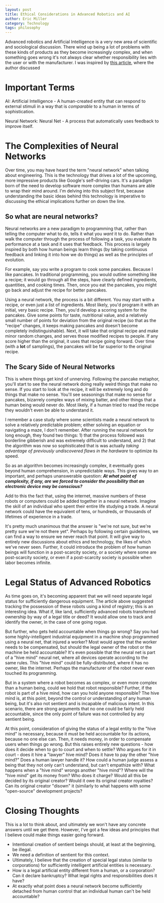 ```yaml
---
layout: post
title: Ethical Considerations in Advanced Robotics and AI
author: Eric Miller
category: Technology
tags: philosophy
---
```


Advanced robotics and Artificial Intelligence is a very new area of scientific and sociological discussion. There wind up being a lot of problems with these kinds of products as they become increasingly complex, and when something goes wrong it's not always clear whether responsibility lies with the user or with the manufacturer. I was inspired by [this article](http://www.theverge.com/2017/1/19/14322334/robot-electronic-persons-eu-report-liability-civil-suits), where the author discussed

# Important Terms
AI: Artificial Intelligence - A human-created entity that can respond to external stimuli in a way that is *comparable* to a human in terms of sophistication.

Neural Network: Neural Net - A process that automatically uses feedback to improve itself.

# The Complexities of Neural Networks
Over time, you may have heard the term "neural network" when talking about engineering. This is the technology that drives a lot of the upcoming, more impressive products like Google's self-driving cars. It's a paradigm born of the need to develop software more complex than humans are able to wrap their mind around. I'm delving into this subject first, because understanding the basic ideas behind this technology is imperative to discussing the ethical implications further on down the line.

## So what are neural networks?
Neural networks are a new paradigm to programming that, rather than telling the computer what to do, tells it what you *want* it to do. Rather than walk the computer through the process of following a task, you evaluate its performance at a task and it uses that feedback. This process is largely inspired by both how human beings learn things (by taking continuous feedback and linking it into how we do things) as well as the principles of evolution.

For example, say you write a program to cook some pancakes. Because I like pancakes. In traditional programming, you would outline something like a recipe; it would go through all the steps, have clearly defined ingredients, quantities,  and cooking times. Then, once you eat the pancakes, you might go back and adjust the recipe for better pancakes.

Using a neural network, the process is a bit different. You may start with a recipe, or even just a list of ingredients. Most likely, you'd program it with an initial, very basic recipe. Then, you'd develop a scoring system for the pancakes. Give some points for taste, nutritional value, and a relatively small number of points for deviation from the original recipe (so that as the "recipe" changes, it keeps making pancakes and doesn't become completely indistinguishable). Next, it will take that original recipe and make minor random changes, and serves those modified recipes to people. If any score higher than the original, it uses that recipe going forward. Over time (with a **lot** of samplings), the pancakes will be far superior to the original recipe.

## The Scary Side of Neural Networks
This is where things get kind of unnerving. Following the pancake metaphor, you'll start to see the neural network doing really weird things that make no sense. If you start to look at the recipe, it will be extremely long and do things that make no sense. You'll see seasonings that make no sense for pancakes, bizarrely complex ways of mixing batter, and other things that a human being would never do. Most likely, if a human tried to read the recipe they wouldn't even be able to understand it. 

I remember a case study where some scientists made a neural network to solve a relatively predictable problem; either solving an equation or navigating a maze, I don't remember. After running the neural network for long enough, they found two things: 1) that the process followed was borderline gibberish and was extremely difficult to understand, and 2) that the algorithm was now so sophisticated that is was actually *taking advantage of previously undiscovered flaws in the hardware* to optimize its speed.

So as an algorithm becomes increasingly complex, it eventually goes beyond human comprehension, in unpredictable ways. This gives way to an important, and perhaps unanswerable question: ***At what point of complexity, if any, are we forced to consider the possibility that an electronic device may be conscious?***

Add to this the fact that, using the internet, massive numbers of these robots or computers could be added together in a neural network. Imagine the skill of an individual who spent their entire life studying a trade. A neural network could have the equivalent of tens, or hundreds, or thousands of lifetimes of experience in a trade.

It's pretty much unanimous that the answer is "we're not sure, but we're pretty sure we're not there yet". Perhaps by following certain guidelines, we can find a way to ensure we never reach that point. It will give way to entirely new discussions about ethics and technology, the likes of which we've never seen. Further, it could introduce the problem of how human beings will function in a post-scarcity society, or a society where some are post-scarcity society, or even if a post-scarcity society is possible when labor becomes infinite.

# Legal Status of Advanced Robotics
As time goes on, it's becoming apparent that we will need separate legal status for sufficiently dangerous equipment. The article above suggested tracking the possession of these robots using a kind of registry; this is an interesting idea. What if, like land, sufficiently advanced robots transferred ownership by way of a legal title or deed? It would allow one to track and identify the owner, in the case of one going rogue.

But further, who gets held accountable when things go wrong? Say you had some highly-intelligent industrial equipment in a machine shop programmed using a neural net, that injured a worker?  Most would agree that the worker needs to be compensated, but should the legal owner of the robot or the machine be held accountable? It's even possible that the neural net is part of a "hive mind" neural net, where all devices operate according to the same rules. This "hive mind" could be fully-distributed, where it has no owner, like the internet. Perhaps the manufacturer of the robot never even touched its programming.

But in a system where a robot becomes as complex, or even more complex than a human being, could we hold that robot responsible? Further, if the robot is part of a hive mind, how can you hold anyone responsible? The hive mind is, at this point, beyond the control or understanding of any human being, but it's also not sentient and is incapable of malicious intent. In this scenario, there are strong arguments that no one could be fairly held accountable, since the only point of failure was not controlled by any sentient being.

At this point, consideration of giving the status of a legal entity to the "hive mind" is necessary, because it must be held accountable for its actions, because no one else can. Then, it needs money, in order to compensate users when things go wrong. But this raises entirely new questions - how does it decide when to go to court and when to settle? Who argues for it in court - does it hire a "lawyer" hive mind? Does it have to pay the other "hive mind?" Does a human lawyer handle it? How could a human judge assess a being that they not only can't understand, but can't empathize with? What happens when a "hive mind" wrongs another "hive mind"? Where will the "hive mind" get its money from? Who does it charge? Would all this be decided by its original creator? Would it owe its original creator royalties? Can its original creator "disown" it (similarly to what happens with some "open-source" development projects?

# Closing Thoughts
This is a lot to think about, and ultimately we won't have any concrete answers until we get there. However, I've got a few ideas and principles that I believe could make things easier going forward.

* Intentional creation of sentient beings should, at least at the beginning, be illegal.
* We need a definition of sentient for this context.
* Ultimately, I believe that the creation of special legal status (similar to corporations) for sufficiently intelligent artificial entities is necessary.
* How is a legal artificial entity different from a human, or a corporation? Can it declare bankruptcy? What legal rights and responsibilities does it have?
* At exactly what point does a neural network become sufficiently detached from human control that an individual human can't be held accountable?